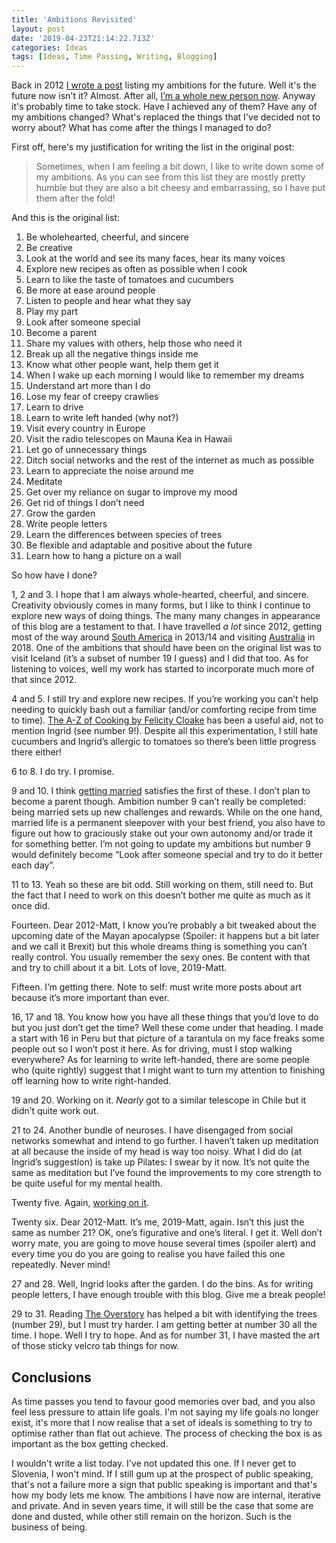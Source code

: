 ```yaml
---
title: 'Ambitions Revisited'
layout: post
date: '2019-04-23T21:14:22.713Z'
categories: Ideas
tags: [Ideas, Time Passing, Writing, Blogging]
---
```


Back in 2012 [I wrote a post](/ambitions) listing my ambitions for the future. Well it's the future now isn't it? Almost. After all, [I’m a whole new person now](https://www.quora.com/How-long-does-it-take-for-most-of-the-atoms-in-your-body-to-be-replaced-by-others). Anyway it's probably time to take stock. Have I achieved any of them? Have any of my ambitions changed? What's replaced the things that I've decided not to worry about? What has come after the things I managed to do?

First off, here's my justification for writing the list in the original post:

> Sometimes, when I am feeling a bit down, I like to write down some of my ambitions. As you can see from this list they are mostly pretty humble but they are also a bit cheesy and embarrassing, so I have put them after the fold!

And this is the original list:

1. Be wholehearted, cheerful, and sincere
2. Be creative
3. Look at the world and see its many faces, hear its many voices
4. Explore new recipes as often as possible when I cook
5. Learn to like the taste of tomatoes and cucumbers
6. Be more at ease around people
7. Listen to people and hear what they say
8. Play my part
9. Look after someone special
10. Become a parent
11. Share my values with others, help those who need it
12. Break up all the negative things inside me
13. Know what other people want, help them get it
14. When I wake up each morning I would like to remember my dreams
15. Understand art more than I do
16. Lose my fear of creepy crawlies
17. Learn to drive
18. Learn to write left handed (why not?)
19. Visit every country in Europe
20. Visit the radio telescopes on Mauna Kea in Hawaii
21. Let go of unnecessary things
22. Ditch social networks and the rest of the internet as much as possible
23. Learn to appreciate the noise around me
24. Meditate
25. Get over my reliance on sugar to improve my mood
26. Get rid of things I don’t need
27. Grow the garden
28. Write people letters
29. Learn the differences between species of trees
30. Be flexible and adaptable and positive about the future
31. Learn how to hang a picture on a wall

So how have I done?

1, 2 and 3. I hope that I am always whole-hearted, cheerful, and sincere. Creativity obviously comes in many forms, but I like to think I continue to explore new ways of doing things. The many many changes in appearance of this blog are a testament to that. I have travelled *a lot* since 2012, getting most of the way around [South America](/south-america-trip-part-1/) in 2013/14 and visiting [Australia](/australia-1) in 2018. One of the ambitions that should have been on the original list was to visit Iceland (it’s a subset of number 19 I guess) and I did that too. As for listening to voices, well my work has started to incorporate much more of that since 2012.

4 and 5. I still try and explore new recipes. If you’re working you can’t help needing to quickly bash out a familiar (and/or comforting recipe from time to time). [The A-Z of Cooking by Felicity Cloake](/four-recipe-book-recommendations) has been a useful aid, not to mention Ingrid (see number 9!). Despite all this experimentation, I still hate cucumbers and Ingrid’s allergic to tomatoes so there’s been little progress there either!

6 to 8. I do try. I promise.

9 and 10. I think [getting married](/the-same-but-different) satisfies the first of these. I don’t plan to become a parent though. Ambition number 9 can’t really be completed: being married sets up new challenges and rewards. While on the one hand, married life is a permanent sleepover with your best friend, you also have to figure out how to graciously stake out your own autonomy and/or trade it for something better. I’m not going to update my ambitions but number 9 would definitely become “Look after someone special and try to do it better each day”.

11 to 13. Yeah so these are bit odd. Still working on them, still need to. But the fact that I need to work on this doesn’t bother me quite as much as it once did.

Fourteen. Dear 2012-Matt, I know you’re probably a bit tweaked about the upcoming date of the Mayan apocalypse  (Spoiler: it happens but a bit later and we call it Brexit) but this whole dreams thing is something you can’t really control. You usually remember the sexy ones. Be content with that and try to chill about it a bit. Lots of love, 2019-Matt.

Fifteen. I’m getting there. Note to self: must write more posts about art because it’s more important than ever.

16, 17 and 18. You know how you have all these things that you’d love to do but you just don’t get the time? Well these come under that heading. I made a start with 16 in Peru but that picture of a tarantula on my face freaks some people out so I won’t post it here. As for driving, must I stop walking everywhere? As for learning to write left-handed, there are some people who (quite rightly) suggest that I might want to turn my attention to finishing off learning how to write right-handed.

19 and 20. Working on it. *Nearly* got to a similar telescope in Chile but it didn’t quite work out.

21 to 24. Another bundle of neuroses. I have disengaged from social networks somewhat and intend to go further. I haven’t taken up meditation at all because the inside of my head is way too noisy. What I did do (at Ingrid’s suggestion) is take up Pilates: I swear by it now. It’s not quite the same as meditation but I’ve found the improvements to my core strength to be quite useful for my mental health.

Twenty five. Again, [working on it](/any-sugar).

Twenty six. Dear 2012-Matt. It’s me, 2019-Matt, again. Isn’t this just the same as number 21? OK, one’s figurative and one’s literal. I get it. Well don’t worry mate, you are going to move house several times (spoiler alert) and every time you do you are going to realise you have failed this one repeatedly. Never mind!

27 and 28. Well, Ingrid looks after the garden. I do the bins. As for writing people letters, I have enough trouble with this blog. Give me a break people!

29 to 31. Reading [The Overstory](/the-overstory) has helped a bit with identifying the trees (number 29), but I must try harder. I am getting better at number 30 all the time. I hope. Well I try to hope. And as for number 31, I have masted the art of those sticky velcro tab things for now.

## Conclusions
As time passes you tend to favour good memories over bad, and you also feel less pressure to attain life goals. I'm not saying my life goals no longer exist, it's more that I now realise that a set of ideals is something to try to optimise rather than flat out achieve. The process of checking the box is as important as the box getting checked. 

I wouldn't write a list today. I've not updated this one. If I never get to Slovenia, I won't mind. If I still gum up at the prospect of public speaking, that's not a failure more a sign that public speaking is important and that's how my body lets me know. The ambitions I have now are internal, iterative and private. And in seven years time, it will still be the case that some are done and dusted, while other still remain on the horizon. Such is the business of being. 

